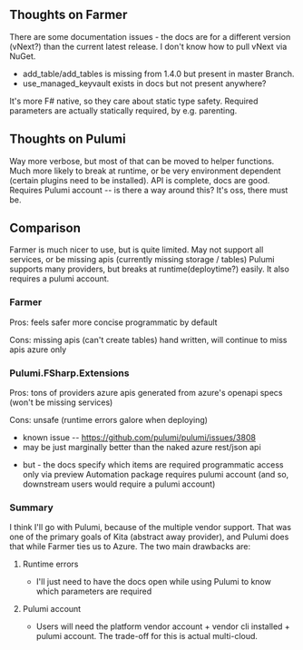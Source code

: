 ## Thoughts on Farmer
There are some documentation issues - the docs are for a different version (vNext?) than the current latest release. I don't know how to pull vNext via NuGet.
 - add_table/add_tables is missing from 1.4.0 but present in master Branch.
 - use_managed_keyvault exists in docs but not present anywhere?

It's more F# native, so they care about static type safety. Required parameters are actually statically required, by e.g. parenting.


## Thoughts on Pulumi
Way more verbose, but most of that can be moved to helper functions. Much more likely to break at runtime, or be very environment dependent (certain plugins need to be installed).
API is complete, docs are good.
Requires Pulumi account -- is there a way around this? It's oss, there must be.

## Comparison
Farmer is much nicer to use, but is quite limited. May not support all services, or be missing apis (currently missing storage / tables)
Pulumi supports many providers, but breaks at runtime(deploytime?) easily. It also requires a pulumi account.

### Farmer
Pros:
feels safer
more concise
programmatic by default

Cons:
missing apis (can't create tables)
hand written, will continue to miss apis
azure only


### Pulumi.FSharp.Extensions
Pros:
tons of providers
azure apis generated from azure's openapi specs (won't be missing services)

Cons:
unsafe (runtime errors galore when deploying)
  - known issue -- https://github.com/pulumi/pulumi/issues/3808
  - may be just marginally better than the naked azure rest/json api
  * but - the docs specify which items are required
programmatic access only via preview Automation package
requires pulumi account (and so, downstream users would require a pulumi account)


### Summary

I think I'll go with Pulumi, because of the multiple vendor support. That was one of the primary goals of Kita (abstract away provider), and Pulumi does that while Farmer ties us to Azure.
The two main drawbacks are:

1. Runtime errors
    - I'll just need to have the docs open while using Pulumi to know which parameters are required

2. Pulumi account
    - Users will need the platform vendor account + vendor cli installed + pulumi account. The trade-off for this is actual multi-cloud.
